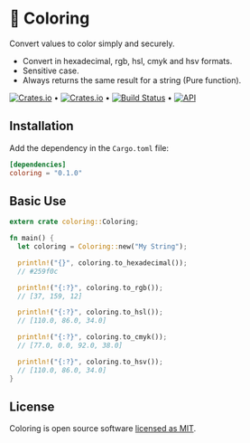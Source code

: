 # 🌈 Coloring

Convert values to color simply and securely.

- Convert in hexadecimal, rgb, hsl, cmyk and hsv formats.
- Sensitive case.
- Always returns the same result for a string (Pure function).

[![Crates.io](https://img.shields.io/crates/v/coloring)](https://crates.io/crates/coloring) &bull; [![Crates.io](https://img.shields.io/crates/l/coloring)](https://github.com/andrelmlins/coloring/blob/master/LICENSE) &bull; [![Build Status](https://travis-ci.com/andrelmlins/coloring.svg?branch=master)](https://travis-ci.com/andrelmlins/coloring) &bull; [![API](https://docs.rs/coloring/badge.svg)](https://docs.rs/coloring)

## Installation

Add the dependency in the `Cargo.toml` file:

```toml
[dependencies]
coloring = "0.1.0"
```

## Basic Use

```rust
extern crate coloring::Coloring;

fn main() {
  let coloring = Coloring::new("My String");

  println!("{}", coloring.to_hexadecimal());
  // #259f0c

  println!("{:?}", coloring.to_rgb());
  // [37, 159, 12]

  println!("{:?}", coloring.to_hsl());
  // [110.0, 86.0, 34.0]

  println!("{:?}", coloring.to_cmyk());
  // [77.0, 0.0, 92.0, 38.0]

  println!("{:?}", coloring.to_hsv());
  // [110.0, 86.0, 34.0]
}
```

## License

Coloring is open source software [licensed as MIT](https://github.com/andrelmlins/coloring/blob/master/LICENSE).
